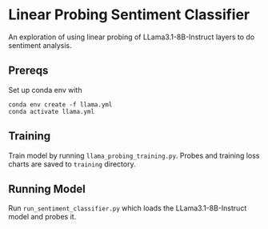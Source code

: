 # Linear Probing Sentiment Classifier

An exploration of using linear probing of LLama3.1-8B-Instruct layers to do sentiment analysis.

## Prereqs
Set up conda env with 

```
conda env create -f llama.yml
conda activate llama.yml
```

## Training
Train model by running `llama_probing_training.py`. Probes and training loss charts are saved to `training` directory.

## Running Model
Run `run_sentiment_classifier.py` which loads the LLama3.1-8B-Instruct model and probes it. 
